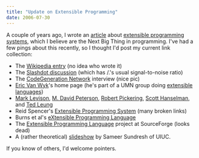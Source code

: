 ```yaml
---
title: "Update on Extensible Programming"
date: 2006-07-30
---
```

A couple of years ago, I wrote an <a href="http://www.acmqueue.com/modules.php?name=Content&pa=showpage&pid=247&page=1">article</a> about <a href="http://en.wikipedia.org/wiki/Extensible_programming">extensible programming systems</a>, which I believe are the Next Big Thing in programming.  I've had a few pings about this recently, so I thought I'd post my current link collection:
<ul>
  <li>The <a href="http://en.wikipedia.org/wiki/Extensible_programming">Wikipedia entry</a> (no idea who wrote it)</li>
  <li>The <a href="http://developers.slashdot.org/article.pl?sid=05/01/18/2157249">Slashdot discussion</a> (which has /.'s usual signal-to-noise ratio)</li>
  <li>The <a href="http://www.codegeneration.net/tiki-read_article.php?articleId=56">CodeGeneration Network</a> interview (nice pic)</li>
  <li><a href="http://www-users.cs.umn.edu/~evw/">Eric Van Wyk</a>'s home page (he's part of a UMN group doing <a href="http://www.cs.umn.edu/melt/">extensible languages</a>)</li>
  <li><a href="http://dotnetjunkies.com/WebLog/mlevison/archive/2005/01/19/46318.aspx">Mark Levison</a>, <a href="http://www.xsltblog.com/archives/extensible_programming_languages/index.html">M. David Peterson</a>, <a href="http://strangelights.com/blog/archive/2005/01/19/196.aspx">Robert Pickering</a>, <a href="http://www.hanselman.com/blog/MoreThoughtsAroundCodeGenerationAndExtensibleProgrammingSystems.aspx">Scott Hanselman</a>, and <a href="http://www.sauria.com/blog/computers/programming/930.html">Ted Leung</a></li>
  <li>Reid Spencer's <a href="http://x-p-s.org/">Extensible Programming System</a> (many broken links)</li>
  <li>Burns et al's <a href="http://www.xml.com/pub/r/374">eXtensible Programming Language</a></li>
  <li>The <a href="http://exprla.sourceforge.net/">Extensible Programming Language</a> project at SourceForge (looks dead)</li>
  <li>A (rather theoretical) <a href="http://www.acm.uiuc.edu/sigplan/fall2005/Extensible%20Programming%20Languages%20Oct21%202005.pdf">slideshow</a> by Sameer Sundresh of UIUC.</li>
</ul>
If you know of others, I'd welcome pointers.
